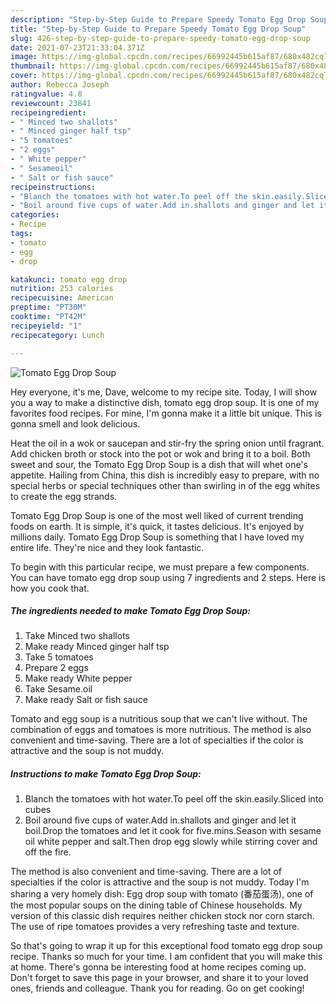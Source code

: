 ```yaml
---
description: "Step-by-Step Guide to Prepare Speedy Tomato Egg Drop Soup"
title: "Step-by-Step Guide to Prepare Speedy Tomato Egg Drop Soup"
slug: 426-step-by-step-guide-to-prepare-speedy-tomato-egg-drop-soup
date: 2021-07-23T21:33:04.371Z
image: https://img-global.cpcdn.com/recipes/66992445b615af87/680x482cq70/tomato-egg-drop-soup-recipe-main-photo.jpg
thumbnail: https://img-global.cpcdn.com/recipes/66992445b615af87/680x482cq70/tomato-egg-drop-soup-recipe-main-photo.jpg
cover: https://img-global.cpcdn.com/recipes/66992445b615af87/680x482cq70/tomato-egg-drop-soup-recipe-main-photo.jpg
author: Rebecca Joseph
ratingvalue: 4.8
reviewcount: 23841
recipeingredient:
- " Minced two shallots"
- " Minced ginger half tsp"
- "5 tomatoes"
- "2 eggs"
- " White pepper"
- " Sesameoil"
- " Salt or fish sauce"
recipeinstructions:
- "Blanch the tomatoes with hot water.To peel off the skin.easily.Sliced into cubes"
- "Boil around five cups of water.Add in.shallots and ginger and let it boil.Drop the tomatoes and let it cook for five.mins.Season with sesame oil white pepper and salt.Then drop egg slowly while stirring cover and off the fire."
categories:
- Recipe
tags:
- tomato
- egg
- drop

katakunci: tomato egg drop 
nutrition: 253 calories
recipecuisine: American
preptime: "PT30M"
cooktime: "PT42M"
recipeyield: "1"
recipecategory: Lunch

---
```



![Tomato Egg Drop Soup](https://img-global.cpcdn.com/recipes/66992445b615af87/680x482cq70/tomato-egg-drop-soup-recipe-main-photo.jpg)

Hey everyone, it's me, Dave, welcome to my recipe site. Today, I will show you a way to make a distinctive dish, tomato egg drop soup. It is one of my favorites food recipes. For mine, I'm gonna make it a little bit unique. This is gonna smell and look delicious.

Heat the oil in a wok or saucepan and stir-fry the spring onion until fragrant. Add chicken broth or stock into the pot or wok and bring it to a boil. Both sweet and sour, the Tomato Egg Drop Soup is a dish that will whet one&#39;s appetite. Hailing from China, this dish is incredibly easy to prepare, with no special herbs or special techniques other than swirling in of the egg whites to create the egg strands.

Tomato Egg Drop Soup is one of the most well liked of current trending foods on earth. It is simple, it's quick, it tastes delicious. It's enjoyed by millions daily. Tomato Egg Drop Soup is something that I have loved my entire life. They're nice and they look fantastic.


To begin with this particular recipe, we must prepare a few components. You can have tomato egg drop soup using 7 ingredients and 2 steps. Here is how you cook that.

<!--inarticleads1-->

##### The ingredients needed to make Tomato Egg Drop Soup:

1. Take  Minced two shallots
1. Make ready  Minced ginger half tsp
1. Take 5 tomatoes
1. Prepare 2 eggs
1. Make ready  White pepper
1. Take  Sesame.oil
1. Make ready  Salt or fish sauce


Tomato and egg soup is a nutritious soup that we can&#39;t live without. The combination of eggs and tomatoes is more nutritious. The method is also convenient and time-saving. There are a lot of specialties if the color is attractive and the soup is not muddy. 

<!--inarticleads2-->

##### Instructions to make Tomato Egg Drop Soup:

1. Blanch the tomatoes with hot water.To peel off the skin.easily.Sliced into cubes
1. Boil around five cups of water.Add in.shallots and ginger and let it boil.Drop the tomatoes and let it cook for five.mins.Season with sesame oil white pepper and salt.Then drop egg slowly while stirring cover and off the fire.


The method is also convenient and time-saving. There are a lot of specialties if the color is attractive and the soup is not muddy. Today I&#39;m sharing a very homely dish: Egg drop soup with tomato (番茄蛋汤), one of the most popular soups on the dining table of Chinese households. My version of this classic dish requires neither chicken stock nor corn starch. The use of ripe tomatoes provides a very refreshing taste and texture. 

So that's going to wrap it up for this exceptional food tomato egg drop soup recipe. Thanks so much for your time. I am confident that you will make this at home. There's gonna be interesting food at home recipes coming up. Don't forget to save this page in your browser, and share it to your loved ones, friends and colleague. Thank you for reading. Go on get cooking!
